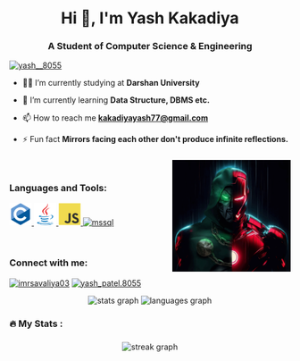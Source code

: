 <h1 align="center">Hi 👋, I'm Yash Kakadiya</h1>
<h3 align="center">A Student of Computer Science & Engineering</h3>

<p align="left"> <a href="https://x.com/yash__8055" target="blank"><img
            src="https://img.shields.io/twitter/follow/yash__8055?logo=twitter&style=for-the-badge"
            alt="yash__8055" /></a> </p>

- 👨‍💻 I’m currently studying at **Darshan University**

- 🌱 I’m currently learning **Data Structure, DBMS etc.**

- 📫 How to reach me **kakadiyayash77@gmail.com**

- ⚡ Fun fact **Mirrors facing each other don't produce infinite reflections.**


###


<img src="./doom X ironman.gif" alt="Dr.Doom X Ironman" height="200px" align="right" >

###
<br />

<h3 align="left">Languages and Tools:</h3>
<p align="left">
    <a href="https://www.cprogramming.com/" target="blank" rel="noreferrer"> <img
            src="https://raw.githubusercontent.com/devicons/devicon/master/icons/c/c-original.svg" alt="c" width="40"
            height="40" /> </a>
    <a href="https://www.java.com" target="blank" rel="noreferrer"> <img
            src="https://raw.githubusercontent.com/devicons/devicon/master/icons/java/java-original.svg" alt="java"
            width="40" height="40" /> </a>
    <a href="https://developer.mozilla.org/en-US/docs/Web/JavaScript" target="blank" rel="noreferrer"> <img
            src="https://raw.githubusercontent.com/devicons/devicon/master/icons/javascript/javascript-original.svg"
            alt="javascript" width="40" height="40" /> </a>
    <a href="https://www.microsoft.com/en-us/sql-server" target="blank" rel="noreferrer"> <img
            src="https://www.svgrepo.com/show/303229/microsoft-sql-server-logo.svg" alt="mssql" width="40"
            height="40" /> </a>
</p>


<br />

<h3 align="left">Connect with me:</h3>
<p align="left">
    <a href="https://x.com/yash__8055" target="blank"><img align="center"
            src="https://raw.githubusercontent.com/rahuldkjain/github-profile-readme-generator/master/src/images/icons/Social/twitter.svg"
            alt="imrsavaliya03" height="30" width="40" /></a>
    <!-- <a href="https://t.me/yash_01_12" target="blank"><img align="center"
            src="https://raw.githubusercontent.com/rahuldkjain/github-profile-readme-generator/master/src/images/icons/Social/telegram.svg"
            alt="@yash_01_12" height="30" width="40" /></a> -->
    <a href="https://www.instagram.com/yash_patel.8055" target="blank"><img align="center"
            src="https://raw.githubusercontent.com/rahuldkjain/github-profile-readme-generator/master/src/images/icons/Social/instagram.svg"
            alt="yash_patel.8055" height="30" width="40" /></a>
</p>



<div align="center">
            <img src="https://github-readme-stats.vercel.app/api?username=Yash-Kakadiya&hide_title=false&hide_rank=false&show_icons=true&include_all_commits=true&count_private=true&disable_animations=false&theme=dracula&locale=en&hide_border=false" height="150" alt="stats graph"  />
    <img src="https://github-readme-stats.vercel.app/api/top-langs?username=Yash-Kakadiya&locale=en&hide_title=false&layout=compact&card_width=320&langs_count=5&theme=dracula&hide_border=false"
        height="150" alt="languages graph" />
</div>




<h3 align="left">🔥 My Stats :</h3>

###

<div align="center">
    <img src="https://streak-stats.demolab.com?user=Yash-Kakadiya&locale=en&mode=daily&theme=dark&hide_border=false&border_radius=5&order=3"
        height="220" alt="streak graph" />
</div>
